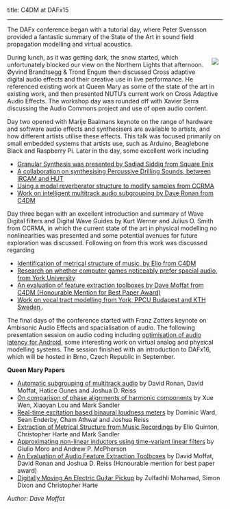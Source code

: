 title: C4DM at DAFx15

-------------------

The DAFx conference began with a tutorial day, where Peter Svensson provided a fantastic summary of the State of the Art in sound field propagation modelling and virtual acoustics. 

<img src="/news/images/dafx15-plugins.jpg" style="float: right; clear: both; margin: 10px; max-width: 40%;" />

During lunch, as it was getting dark, the snow started, which unfortunately blocked our view on the Northern Lights that afternoon. Øyvind Brandtsegg & Trond Engum then discussed Cross adaptive digital audio effects and their creative use in live performance. He referenced existing work at Queen Mary as some of the state of the art in existing work, and then presented NUTU’s current work on Cross Adaptive Audio Effects. The workshop day was rounded off with Xavier Serra discussing the Audio Commons project and use of open audio content.

Day two opened with Marije Baalmans keynote on the range of hardware and software audio effects and synthesisers are available to artists, and how different artists utilise these effects. This talk was focused primarily on small embedded systems that artists use, such as Arduino, Beaglebone Black and Raspberry Pi. Later in the day, some excellent work including 

* [Granular Synthesis was presented by Sadjad Siddiq from Square Enix](http://www.ntnu.edu/documents/1001201110/1266017954/DAFx-15_submission_7.pdf/e66b153c-1b7b-4c29-b13c-83197d5c7c92)
* [A collaboration on synthesising Percussive Drilling Sounds, between IRCAM and HUT](http://www.ntnu.edu/documents/1001201110/1266017954/DAFx-15_submission_4.pdf/d0e8cd6c-af41-4303-a81b-1c35d78ab5eb)
* [Using a modal reverberator structure to modify samples from CCRMA](http://www.ntnu.edu/documents/1001201110/1266017954/DAFx-15_submission_72.pdf/6940422d-a958-4698-b861-4aea48a615ee)
* [Work on intelligent multitrack audio subgrouping by Dave Ronan from C4DM](http://www.ntnu.edu/documents/1001201110/1266017954/DAFx-15_submission_19_v2.pdf/4f6d9373-5c7f-465a-b083-9f6f8587ff98)

Day three began with an excellent introduction and summary of Wave Digital filters and Digital Wave Guides by Kurt Werner and Julius O. Smith from CCRMA, in which the current state of the art in physical modelling no nonlinearities was presented and some potential avenues for future exploration was discussed. Following on from this work was discussed regarding 

* [Identification of metrical structure of music, by Elio from C4DM](http://www.ntnu.edu/documents/1001201110/1266017954/DAFx-15_submission_41_final.pdf/8d8a028d-3e77-4e6e-b4d8-6c0cae12aefd)
* [Research on whether computer games noticeably prefer spacial audio, from York University](http://www.ntnu.edu/documents/1001201110/1266017954/DAFx-15_submission_35.pdf/12202144-c7e5-41c6-a119-c71f53edc603)
* [An evaluation of feature extraction toolboxes by Dave Moffat from C4DM (Honourable Mention for Best Paper Award)](http://www.ntnu.edu/documents/1001201110/1266017954/DAFx-15_submission_43_v2.pdf/06508f48-9272-41c8-9381-7639a0240770)
* [Work on vocal tract modelling from York, PPCU Budapest and KTH Sweden ](http://www.ntnu.edu/documents/1001201110/1266017954/DAFx-15_submission_32.pdf/34a3cec5-9f6b-47f7-ba6b-4ab7bd2ce4cb).

The final days of the conference started with Franz Zotters keynote on Ambisonic Audio Effects and spacialisation of audio. The following presentation session on audio coding including [optimisation of audio latency for Android](http://www.ntnu.edu/documents/1001201110/1266017954/DAFx-15_submission_29.pdf/c20ccc4f-1262-42ae-af5f-4a0b1305d142), some interesting work on virtual analog and physical modelling systems. The session finished with an introduction to DAFx16, which will be hosted in Brno, Czech Republic in September.



<b>Queen Mary Papers</b>

* [Automatic subgrouping of multitrack audio](http://www.ntnu.edu/documents/1001201110/1266017954/DAFx-15_submission_19_v2.pdf/4f6d9373-5c7f-465a-b083-9f6f8587ff98) by David Ronan, David Moffat, Hatice Gunes and Joshua D. Reiss
* [On comparison of phase alignments of harmonic components](http://www.ntnu.edu/documents/1001201110/1266017954/DAFx-15_submission_25.pdf/82bf5992-cda7-49c7-94b7-9a903776bc0f) by Xue Wen, Xiaoyan Lou and Mark Sandler
* [Real-time excitation based binaural loudness meters](http://www.ntnu.edu/documents/1001201110/1266017954/DAFx-15_submission_44.pdf/f409da1d-5cfb-45b3-b568-5a2afd6000a3) by Dominic Ward, Sean Enderby, Cham Athwal and Joshua Reiss
* [Extraction of Metrical Structure from Music Recordings](http://www.ntnu.edu/documents/1001201110/1266017954/DAFx-15_submission_41_final.pdf/8d8a028d-3e77-4e6e-b4d8-6c0cae12aefd) by Elio Quinton, Christopher Harte and Mark Sandler
* [Approximating non-linear inductors using time-variant linear filters](http://www.ntnu.edu/documents/1001201110/1266017954/DAFx-15_submission_68.pdf/6c4dbece-fd6e-4efb-a0f4-2864dbd80a43) by Giulio Moro and Andrew P. McPherson
* [An Evaluation of Audio Feature Extraction Toolboxes](http://www.ntnu.edu/documents/1001201110/1266017954/DAFx-15_submission_43_v2.pdf/06508f48-9272-41c8-9381-7639a0240770) by David Moffat, David Ronan and Joshua D. Reiss (Honourable mention for best paper award)
* [Digitally Moving An Electric Guitar Pickup](http://www.ntnu.edu/documents/1001201110/1266017954/DAFx-15_submission_45.pdf/fad7a856-2966-4b10-967a-1735e1b7345f) by Zulfadhli Mohamad, Simon Dixon and Christopher Harte


<i>Author: Dave Moffat</i>
